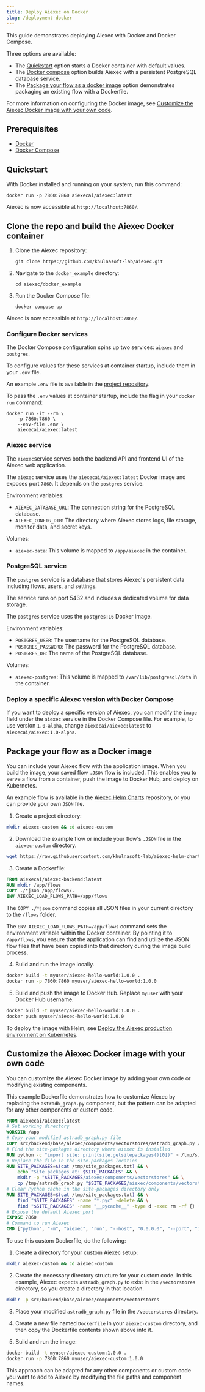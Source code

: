 ```yaml
---
title: Deploy Aiexec on Docker
slug: /deployment-docker
---
```


This guide demonstrates deploying Aiexec with Docker and Docker Compose.

Three options are available:

* The [Quickstart](#quickstart) option starts a Docker container with default values.
* The [Docker compose](#clone-the-repo-and-build-the-aiexec-docker-container) option builds Aiexec with a persistent PostgreSQL database service.
* The [Package your flow as a docker image](#package-your-flow-as-a-docker-image) option demonstrates packaging an existing flow with a Dockerfile.

For more information on configuring the Docker image, see [Customize the Aiexec Docker image with your own code](#customize-the-aiexec-docker-image-with-your-own-code).

## Prerequisites

- [Docker](https://docs.docker.com/)
- [Docker Compose](https://docs.docker.com/compose/)

## Quickstart

With Docker installed and running on your system, run this command:

`docker run -p 7860:7860 aiexecai/aiexec:latest`

Aiexec is now accessible at `http://localhost:7860/`.
## Clone the repo and build the Aiexec Docker container

1. Clone the Aiexec repository:

   `git clone https://github.com/khulnasoft-lab/aiexec.git`

2. Navigate to the `docker_example` directory:

   `cd aiexec/docker_example`

3. Run the Docker Compose file:

   `docker compose up`

Aiexec is now accessible at `http://localhost:7860/`.

### Configure Docker services

The Docker Compose configuration spins up two services: `aiexec` and `postgres`.

To configure values for these services at container startup, include them in your `.env` file.

An example `.env` file is available in the [project repository](https://github.com/khulnasoft-lab/aiexec/blob/main/.env.example).

To pass the `.env` values at container startup, include the flag in your `docker run` command:

```
docker run -it --rm \
    -p 7860:7860 \
    --env-file .env \
    aiexecai/aiexec:latest
```

### Aiexec service

The `aiexec`service serves both the backend API and frontend UI of the Aiexec web application.

The `aiexec` service uses the `aiexecai/aiexec:latest` Docker image and exposes port `7860`. It depends on the `postgres` service.

Environment variables:

- `AIEXEC_DATABASE_URL`: The connection string for the PostgreSQL database.
- `AIEXEC_CONFIG_DIR`: The directory where Aiexec stores logs, file storage, monitor data, and secret keys.

Volumes:

- `aiexec-data`: This volume is mapped to `/app/aiexec` in the container.

### PostgreSQL service

The `postgres` service is a database that stores Aiexec's persistent data including flows, users, and settings.

The service runs on port 5432 and includes a dedicated volume for data storage.

The `postgres` service uses the `postgres:16` Docker image.

Environment variables:

- `POSTGRES_USER`: The username for the PostgreSQL database.
- `POSTGRES_PASSWORD`: The password for the PostgreSQL database.
- `POSTGRES_DB`: The name of the PostgreSQL database.

Volumes:

- `aiexec-postgres`: This volume is mapped to `/var/lib/postgresql/data` in the container.

### Deploy a specific Aiexec version with Docker Compose

If you want to deploy a specific version of Aiexec, you can modify the `image` field under the `aiexec` service in the Docker Compose file. For example, to use version `1.0-alpha`, change `aiexecai/aiexec:latest` to `aiexecai/aiexec:1.0-alpha`.

## Package your flow as a Docker image

You can include your Aiexec flow with the application image.
When you build the image, your saved flow `.JSON` flow is included.
This enables you to serve a flow from a container, push the image to Docker Hub, and deploy on Kubernetes.

An example flow is available in the [Aiexec Helm Charts](https://github.com/khulnasoft-lab/aiexec-helm-charts/tree/main/examples/flows) repository, or you can provide your own `JSON` file.

1. Create a project directory:

```bash
mkdir aiexec-custom && cd aiexec-custom
```

2. Download the example flow or include your flow's `.JSON` file in the `aiexec-custom` directory.

```bash
wget https://raw.githubusercontent.com/khulnasoft-lab/aiexec-helm-charts/refs/heads/main/examples/flows/basic-prompting-hello-world.json
```

3. Create a Dockerfile:

```dockerfile
FROM aiexecai/aiexec-backend:latest
RUN mkdir /app/flows
COPY ./*json /app/flows/.
ENV AIEXEC_LOAD_FLOWS_PATH=/app/flows
```

The `COPY ./*json` command copies all JSON files in your current directory to the `/flows` folder.

The `ENV AIEXEC_LOAD_FLOWS_PATH=/app/flows` command sets the environment variable within the Docker container. By pointing it to `/app/flows`, you ensure that the application can find and utilize the JSON flow files that have been copied into that directory during the image build process.

4. Build and run the image locally.

```bash
docker build -t myuser/aiexec-hello-world:1.0.0 .
docker run -p 7860:7860 myuser/aiexec-hello-world:1.0.0
```

5. Build and push the image to Docker Hub.
   Replace `myuser` with your Docker Hub username.

```bash
docker build -t myuser/aiexec-hello-world:1.0.0 .
docker push myuser/aiexec-hello-world:1.0.0
```

To deploy the image with Helm, see [Deploy the Aiexec production environment on Kubernetes](/deployment-kubernetes-prod).

## Customize the Aiexec Docker image with your own code

You can customize the Aiexec Docker image by adding your own code or modifying existing components.

This example Dockerfile demonstrates how to customize Aiexec by replacing the `astradb_graph.py` component, but the pattern can be adapted for any other components or custom code.

```dockerfile
FROM aiexecai/aiexec:latest
# Set working directory
WORKDIR /app
# Copy your modified astradb_graph.py file
COPY src/backend/base/aiexec/components/vectorstores/astradb_graph.py /tmp/astradb_graph.py
# Find the site-packages directory where aiexec is installed
RUN python -c "import site; print(site.getsitepackages()[0])" > /tmp/site_packages.txt
# Replace the file in the site-packages location
RUN SITE_PACKAGES=$(cat /tmp/site_packages.txt) && \
    echo "Site packages at: $SITE_PACKAGES" && \
    mkdir -p "$SITE_PACKAGES/aiexec/components/vectorstores" && \
    cp /tmp/astradb_graph.py "$SITE_PACKAGES/aiexec/components/vectorstores/"
# Clear Python cache in the site-packages directory only
RUN SITE_PACKAGES=$(cat /tmp/site_packages.txt) && \
    find "$SITE_PACKAGES" -name "*.pyc" -delete && \
    find "$SITE_PACKAGES" -name "__pycache__" -type d -exec rm -rf {} +
# Expose the default Aiexec port
EXPOSE 7860
# Command to run Aiexec
CMD ["python", "-m", "aiexec", "run", "--host", "0.0.0.0", "--port", "7860"]
```

To use this custom Dockerfile, do the following:

1. Create a directory for your custom Aiexec setup:
```bash
mkdir aiexec-custom && cd aiexec-custom
```

2. Create the necessary directory structure for your custom code.
In this example, Aiexec expects `astradb_graph.py` to exist in the `/vectorstores` directory, so you create a directory in that location.
```bash
mkdir -p src/backend/base/aiexec/components/vectorstores
```

3. Place your modified `astradb_graph.py` file in the `/vectorstores` directory.

4. Create a new file named `Dockerfile` in your `aiexec-custom` directory, and then copy the Dockerfile contents shown above into it.

5. Build and run the image:
```bash
docker build -t myuser/aiexec-custom:1.0.0 .
docker run -p 7860:7860 myuser/aiexec-custom:1.0.0
```

This approach can be adapted for any other components or custom code you want to add to Aiexec by modifying the file paths and component names.